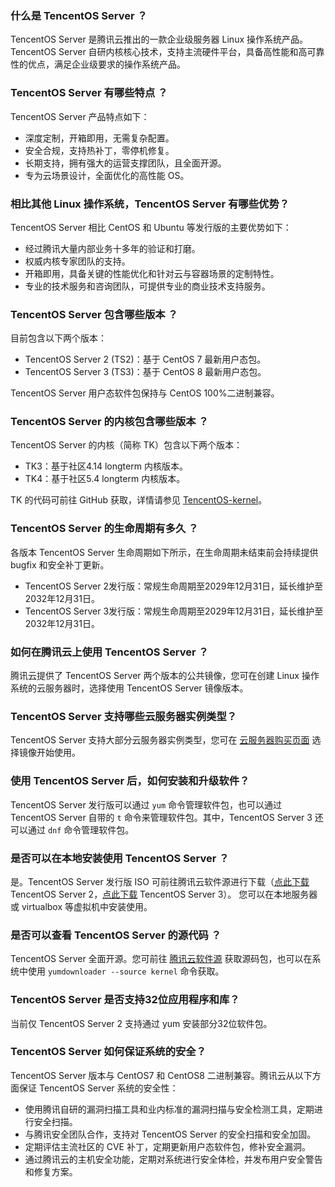 [](id:Q1)
### 什么是 TencentOS Server ？
TencentOS Server 是腾讯云推出的一款企业级服务器 Linux 操作系统产品。TencentOS Server 自研内核核心技术，支持主流硬件平台，具备高性能和高可靠性的优点，满足企业级要求的操作系统产品。

[](id:Q2)
### TencentOS Server 有哪些特点 ？
TencentOS Server 产品特点如下：
- 深度定制，开箱即用，无需复杂配置。
- 安全合规，支持热补丁，零停机修复。
- 长期支持，拥有强大的运营支撑团队，且全面开源。
- 专为云场景设计，全面优化的高性能 OS。


[](id:Q3)
### 相比其他 Linux 操作系统，TencentOS Server 有哪些优势？
TencentOS Server 相比 CentOS 和 Ubuntu 等发行版的主要优势如下：
- 经过腾讯大量内部业务十多年的验证和打磨。
- 权威内核专家团队的支持。
- 开箱即用，具备关键的性能优化和针对云与容器场景的定制特性。
- 专业的技术服务和咨询团队，可提供专业的商业技术支持服务。


[](id:Q4)
### TencentOS Server 包含哪些版本 ？
目前包含以下两个版本：
- TencentOS Server 2 (TS2)：基于 CentOS 7 最新用户态包。
- TencentOS Server 3 (TS3)：基于 CentOS 8 最新用户态包。

TencentOS Server 用户态软件包保持与 CentOS 100%二进制兼容。


[](id:Q5)
### TencentOS Server 的内核包含哪些版本 ？
TencentOS Server 的内核（简称 TK）包含以下两个版本：
- TK3：基于社区4.14 longterm 内核版本。
- TK4：基于社区5.4 longterm 内核版本。
 
TK 的代码可前往 GitHub 获取，详情请参见 [TencentOS-kernel](https://github.com/Tencent/TencentOS-kernel)。


[](id:Q6)
### TencentOS Server 的生命周期有多久 ？
各版本 TencentOS Server 生命周期如下所示，在生命周期未结束前会持续提供 bugfix 和安全补丁更新。
- TencentOS Server 2发行版：常规生命周期至2029年12月31日，延长维护至2032年12月31日。
- TencentOS Server 3发行版：常规生命周期至2029年12月31日，延长维护至2032年12月31日。


[](id:Q7)
### 如何在腾讯云上使用 TencentOS Server ？
腾讯云提供了 TencentOS Server 两个版本的公共镜像，您可在创建 Linux 操作系统的云服务器时，选择使用 TencentOS Server 镜像版本。


[](id:Q8)
### TencentOS Server 支持哪些云服务器实例类型？
TencentOS Server 支持大部分云服务器实例类型，您可在 [云服务器购买页面](https://buy.cloud.tencent.com/cvm?regionId=1&projectId=-1) 选择镜像开始使用。


[](id:Q9)
### 使用 TencentOS Server 后，如何安装和升级软件？
TencentOS Server 发行版可以通过 `yum` 命令管理软件包，也可以通过 TencentOS Server 自带的 `t` 命令来管理软件包。其中，TencentOS Server 3 还可以通过 `dnf` 命令管理软件包。


[](id:Q10)
### 是否可以在本地安装使用 TencentOS Server ？
是。TencentOS Server 发行版 ISO 可前往腾讯云软件源进行下载（[点此下载](http://mirrors.tencent.com/tlinux/2.4/iso/) TencentOS Server 2，[点此下载](http://mirrors.tencent.com/tlinux/3.1/iso/x86_64/) TencentOS Server 3）。
您可以在本地服务器或 virtualbox 等虚拟机中安装使用。


[](id:Q11)
### 是否可以查看 TencentOS Server 的源代码 ？
TencentOS Server 全面开源。您可前往 [腾讯云软件源](http://mirrors.tencent.com/) 获取源码包，也可以在系统中使用 `yumdownloader --source kernel` 命令获取。


[](id:Q12)
### TencentOS Server 是否支持32位应用程序和库？
当前仅 TencentOS Server 2 支持通过 yum 安装部分32位软件包。


[](id:Q13)
### TencentOS Server 如何保证系统的安全？
TencentOS Server 版本与 CentOS7 和 CentOS8 二进制兼容。腾讯云从以下方面保证 TencentOS Server 系统的安全性：
- 使用腾讯自研的漏洞扫描工具和业内标准的漏洞扫描与安全检测工具，定期进行安全扫描。
- 与腾讯安全团队合作，支持对 TencentOS Server 的安全扫描和安全加固。
- 定期评估主流社区的 CVE 补丁，定期更新用户态软件包，修补安全漏洞。
- 通过腾讯云的主机安全功能，定期对系统进行安全体检，并发布用户安全警告和修复方案。


